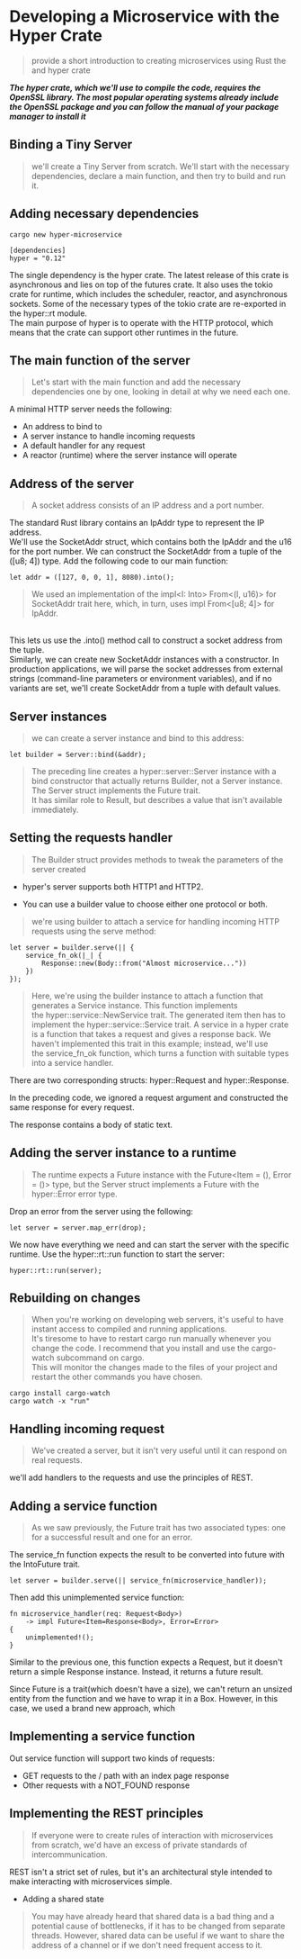 # Developing a Microservice with the Hyper Crate
> provide a short introduction to creating microservices using Rust the and 
hyper crate

***The hyper crate, which we'll use to compile the code, requires the OpenSSL library. The most 
popular operating systems already include the OpenSSL package and you can follow the manual of
 your package manager to install it***

## Binding a Tiny Server
> we'll create a Tiny Server from scratch. 
We'll start with the necessary dependencies, declare a main function, and then try to build and run it.

## Adding necessary dependencies
    
    cargo new hyper-microservice
    
    [dependencies]
    hyper = "0.12"
    
The single dependency is the hyper crate. The latest release of this crate is asynchronous and lies on top of the futures crate. It also uses the tokio crate for runtime, which includes the scheduler, reactor, and asynchronous sockets. Some of the necessary types of the tokio crate are re-exported in the hyper::rt module.<br>
 The main purpose of hyper is to operate with the HTTP protocol, which means that the crate can support other runtimes in the future.
 
## The main function of the server
> Let's start with the main function and add the necessary dependencies one by one, looking in detail at why we need each one. 

A minimal HTTP server needs the following:

- An address to bind to 
- A server instance to handle incoming requests
- A default handler for any request
- A reactor (runtime) where the server instance will operate

## Address of the server
> A socket address consists of an IP address and a port number.

The standard Rust library contains an IpAddr type to represent the IP address. <br>
We'll use the SocketAddr struct, which contains both the IpAddr and the u16 for the port number. 
We can construct the SocketAddr from a tuple of the ([u8; 4]) type. 
Add the following code to our main function:

    let addr = ([127, 0, 0, 1], 8080).into();

>We used an implementation of the impl<I: Into<IpAddr>> From<(I, u16)> for SocketAddr trait here,
which, in turn, uses impl From<[u8; 4]> for IpAddr. 
<br>
This lets us use the .into() method call to construct a socket address from the tuple.
<br> 
Similarly, we can create new SocketAddr instances with a constructor. 
In production applications, we will parse the socket addresses from external strings 
(command-line parameters or environment variables), and if no variants are set, 
we'll create SocketAddr from a tuple with default values.

## Server instances
> we can create a server instance and bind to this address:
    
    let builder = Server::bind(&addr);

> The preceding line creates a hyper::server::Server instance with a bind constructor that actually returns Builder, not a Server instance. The Server struct implements the Future trait.<br>
 It has similar role to Result, but describes a value that isn't available immediately.

## Setting the requests handler
> The Builder struct provides methods to tweak the parameters of the server created

- hyper's server supports both HTTP1 and HTTP2.
 
- You can use a builder value to choose either one protocol or both. 

> we're using builder to attach a service for handling incoming HTTP requests using the serve method:

    let server = builder.serve(|| {
        service_fn_ok(|_| {
            Response::new(Body::from("Almost microservice..."))
        })
    });
> Here, we're using the builder instance to attach a function that generates a Service instance. 
This function implements the hyper::service::NewService trait. 
The generated item then has to implement the hyper::service::Service trait. 
A service in a hyper crate is a function that takes a request and gives a response back. 
We haven't implemented this trait in this example; instead, we'll use the service_fn_ok function, 
which turns a function with suitable types into a service handler.

There are two corresponding structs: hyper::Request and hyper::Response. 

In the preceding code, we ignored a request argument and constructed the same response for every request. 

The response contains a body of static text.

## Adding the server instance to a runtime

> The runtime expects a Future instance with the Future<Item = (), Error = ()> type, but the Server struct implements a Future with the hyper::Error error type.

Drop an error from the server using the following:

    let server = server.map_err(drop);

We now have everything we need and can start the server with the specific runtime. Use the hyper::rt::run function to start the server:

    hyper::rt::run(server);

## Rebuilding on changes
> When you're working on developing web servers, it's useful to have instant access to compiled and running applications. 
<br>It's tiresome to have to restart cargo run manually whenever you change the code. I recommend that you install and use the cargo-watch subcommand on cargo. 
<br>This will monitor the changes made to the files of your project and restart the other commands you have chosen.

    cargo install cargo-watch
    cargo watch -x "run"

## Handling incoming request
> We've created a server, but it isn't very useful until it can respond on real requests.

we'll add handlers to the requests and use the principles of REST.

## Adding a service function
> As we saw previously, the Future trait has two associated types: 
one for a successful result and one for an error.

The service_fn function expects the result to be converted into future with the IntoFuture trait.

    let server = builder.serve(|| service_fn(microservice_handler));

Then add this unimplemented service function:

    fn microservice_handler(req: Request<Body>)
        -> impl Future<Item=Response<Body>, Error=Error>
    {
        unimplemented!();
    }

Similar to the previous one, this function expects a Request, 
but it doesn't return a simple Response instance. Instead, it returns a future result. 

Since Future is a trait(which doesn't have a size), we can't return an unsized entity from the 
function and we have to wrap it in a Box. However, in this case, we used a brand new approach, which 

## Implementing a service function

Out service function will support two kinds of requests:

- GET requests to the / path with an index page response
- Other requests with a NOT_FOUND response

## Implementing the REST principles
> If everyone were to create rules of interaction with microservices from scratch, we'd 
have an excess of private standards of intercommunication.

REST isn't a strict set of rules, but it's an architectural style intended to make interacting
with microservices simple.

- Adding a shared state
> You may have already heard that shared data is a bad thing and a potential cause of bottlenecks, 
if it has to be changed from separate threads. However, shared data can be useful if we want to 
share the address of a channel or if we don't need frequent access to it.
